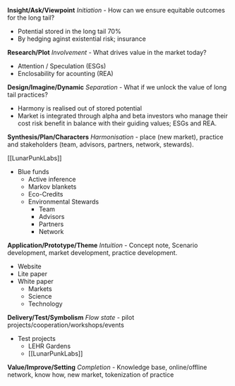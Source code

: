 
**Insight/Ask/Viewpoint** _Initiation_ - How can we ensure equitable outcomes for the long tail? 
- Potential stored in the long tail 70%
- By hedging aginst existential risk; insurance

**Research/Plot** _Involvement_ - What drives value in the market today? 
- Attention / Speculation (ESGs)
- Enclosability for acounting (REA)

**Design/Imagine/Dynamic** _Separation_ - What if we unlock the value of long tail practices? 
- Harmony is realised out of stored potential
- Market is integrated through alpha and beta investors who manage their cost risk benefit in balance with their guiding values; ESGs and REA.

**Synthesis/Plan/Characters** _Harmonisation_ - place (new market), practice and stakeholders (team, advisors, partners, network, stewards). 

[[LunarPunkLabs]]
- Blue funds
	- Active inference
	- Markov blankets
	- Eco-Credits
	- Environmental Stewards
		- Team
		- Advisors
		- Partners
		- Network

**Application/Prototype/Theme** _Intuition_ - Concept note, Scenario development, market development, practice development.
- Website
- Lite paper
- White paper 
	- Markets
	- Science 
	- Technology

**Delivery/Test/Symbolism** _Flow state_ - pilot projects/cooperation/workshops/events 
- Test projects
	- LEHR Gardens
	- [[LunarPunkLabs]]

**Value/Improve/Setting** _Completion_ - Knowledge base, online/offline network, know how, new market, tokenization of practice

